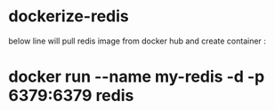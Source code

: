 # dockerize-redis

below line will pull redis image from docker hub and create container : 
# docker run --name my-redis -d -p 6379:6379 redis


